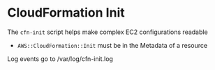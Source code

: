 # CloudFormation Init

The `cfn-init` script helps make complex EC2 configurations readable

* `AWS::CloudFormation::Init` must be in the Metadata of a resource

Log events go to /var/log/cfn-init.log

